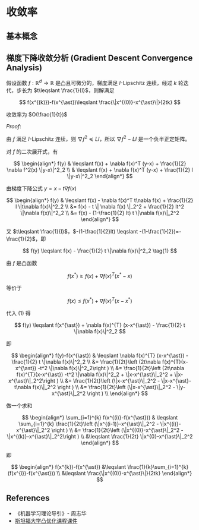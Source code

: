# 收敛率

## 基本概念


## 梯度下降收敛分析 (Gradient Descent Convergence Analysis)

假设函数 $f: \mathbb{R}^{d}\to \mathbb{R}$ 是凸且可微分的，梯度满足 $l$-Lipschitz 连续，经过 $k$ 轮迭代，步长为 $t\leqslant \frac{1}{l}$，则解满足

$$
f(x^{(k)})-f(x^{\ast})\leqslant \frac{\|x^{(0)}-x^{\ast}\|}{2tk}
$$

收敛率为 $O(\frac{1}{t})$

*Proof*:

由 $f$ 满足 $l$-Lipschitz 连续，则 $\nabla f^{2} \preceq LI$，所以 $\nabla f^2 - LI$ 是一个负半正定矩阵。

对 $f$ 的二次展开式，有

$$
\begin{align*}
f(y) & \leqslant f(x) + \nabla f(x)^T (y-x) + \frac{1}{2} \nabla f^2(x) \|y-x\|^2_2 \\
& \leqslant f(x) + \nabla f(x)^T (y-x) + \frac{1}{2} l \|y-x\|^2_2
\end{align*}
$$

由梯度下降公式 $y=x - t\nabla f(x)$

$$
\begin{align*}
f(y) & \leqslant f(x) - \nabla f(x)^T t\nabla f(x) + \frac{1}{2} l \|t\nabla f(x)\|^2_2 \\
&= f(x) - t \| \nabla f(x) \|_2^2 + \frac{1}{2} lt^2 \|\nabla f(x)\|^2_2 \\
&= f(x) - (1-\frac{1}{2} lt) t \|\nabla f(x)\|_2^2
\end{align*}
$$

又 $t\leqslant \frac{1}{l}$，$-(1-\frac{1}{2}lt) \leqslant -(1-\frac{1}{2})=-\frac{1}{2}$，即

$$
f(y) \leqslant f(x) - \frac{1}{2} t \|\nabla f(x)\|^2_2
\tag{1}
$$

由 $f$ 是凸函数

$$
f(x^{\ast}) \geqslant f(x) + \nabla f(x)^{T} (x^{\ast}-x)  
$$

等价于 

$$
f(x) \leqslant f(x^{\ast}) + \nabla f(x)^{T} (x-x^{\ast})
$$

代入 $(1)$ 得

$$
f(y) \leqslant f(x^{\ast}) + \nabla f(x)^{T} (x-x^{\ast}) - \frac{1}{2} t \|\nabla f(x)\|^2_2
$$

即

$$
\begin{align*}
f(y)-f(x^{\ast}) & \leqslant \nabla f(x)^{T} (x-x^{\ast}) - \frac{1}{2} t \|\nabla f(x)\|^2_2 \\
&= \frac{1}{2t}\left (2t\nabla f(x)^{T}(x-x^{\ast}) -t^2 \|\nabla f(x)\|^2_2\right ) \\
&= \frac{1}{2t}\left (2t\nabla f(x)^{T}(x-x^{\ast}) -t^2 \|\nabla f(x)\|^2_2 + \|x-x^{\ast}\|_2^2 + \|x-x^{\ast}\|_2^2\right ) \\
&= \frac{1}{2t}\left (\|x-x^{\ast}\|_2^2 - \|x-x^{\ast}-t\nabla f(x)\|_2^2 \right ) \\
&= \frac{1}{2t}\left (\|x-x^{\ast}\|_2^2 - \|y-x^{\ast}\|_2^2 \right ) \\
\end{align*}
$$

做一个求和

$$
\begin{align*}
\sum_{i=1}^{k} f(x^{(i)}-f(x^{\ast})) & \leqslant \sum_{i=1}^{k} \frac{1}{2t}\left (\|x^{(i-1)}-x^{\ast}\|_2^2 - \|x^{(i)}-x^{\ast}\|_2^2 \right ) \\
&= \frac{1}{2t}\left (\|x^{(0)}-x^{\ast}\|_2^2 - \|x^{(k)}-x^{\ast}\|_2^2\right ) \\
&\leqslant  \frac{1}{2t} \|x^{0}-x^{\ast}\|_2^2
\end{align*}
$$

即

$$
\begin{align*}
f(x^{k})-f(x^{\ast}) &\leqslant \frac{1}{k}\sum_{i=1}^{k} (f(x^{i})-f(x^{\ast})) \\
&\leqslant \frac{\|x^{(0)}-x^{\ast}\|}{2tk} 
\end{align*}
$$



## References

- 《机器学习理论导引》- 周志华
- [斯坦福大学凸优化课程课件](https://www.stat.cmu.edu/~ryantibs/convexopt-F13/)